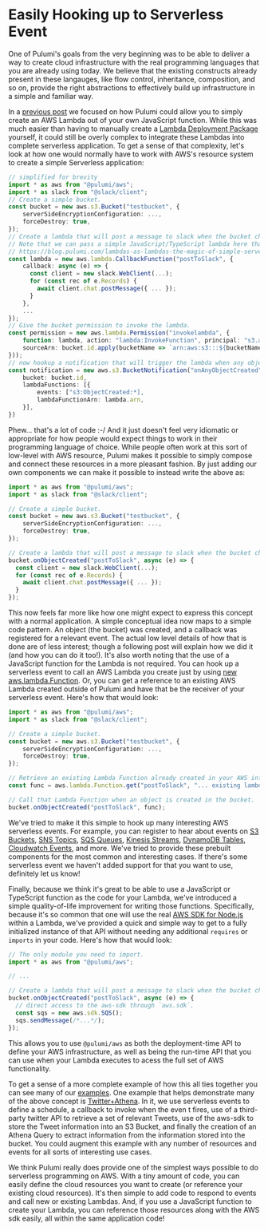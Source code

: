 # Easily Hooking up to Serverless Event

One of Pulumi's goals from the very beginning was to be able to deliver a way to create cloud infrastructure with the real programming languages that you are already using today. We believe that the existing constructs already present in these langauges, like flow control, inheritance, composition, and so on, provide the right abstractions to effectively build up infrastructure in a simple and familiar way.

In a [previous post](https://blog.pulumi.com/lambdas-as-lambdas-the-magic-of-simple-serverless-functions) we focused on how Pulumi could allow you to simply create an AWS Lambda out of your own JavaScript function.  While this was much easier than having to manually create a [Lambda Deployment Package](https://docs.aws.amazon.com/lambda/latest/dg/nodejs-create-deployment-pkg.html) yourself, it could still be overly complex to integrate these Lambdas into complete serverless application.  To get a sense of that complexity, let's look at how one would normally have to work with AWS's resource system to create a simple Serverless application:

```ts
// simplified for brevity
import * as aws from "@pulumi/aws";
import * as slack from "@slack/client";
// Create a simple bucket.
const bucket = new aws.s3.Bucket("testbucket", {
    serverSideEncryptionConfiguration: ...,
    forceDestroy: true,
});
// Create a lambda that will post a message to slack when the bucket changes.
// Note that we can pass a simple JavaScript/TypeScript lambda here thanks to the magic of Lambdas as Lambdas:
// https://blog.pulumi.com/lambdas-as-lambdas-the-magic-of-simple-serverless-functions
const lambda = new aws.lambda.CallbackFunction("postToSlack", { 
    callback: async (e) => {
      const client = new slack.WebClient(...);
      for (const rec of e.Records) {
        await client.chat.postMessage({ ... });
      }
    },
    ...
});
// Give the bucket permission to invoke the lambda.
const permission = new aws.lambda.Permission("invokelambda", {
    function: lambda, action: "lambda:InvokeFunction", principal: "s3.amazonaws.com",
    sourceArn: bucket.id.apply(bucketName => `arn:aws:s3:::${bucketName}`),
}));
// now hookup a notification that will trigger the lambda when any object is created in the bucket.
const notification = new aws.s3.BucketNotification("onAnyObjectCreated", {
    bucket: bucket.id,
    lambdaFunctions: [{
        events: ["s3:ObjectCreated:*],
        lambdaFunctionArn: lambda.arn,
    }],
})
```

Phew... that's a lot of code :-/   And it just doesn't feel very idiomatic or appropriate for how people would expect things to work in their programming language of choice.  While people often work at this sort of low-level with AWS resource, Pulumi makes it possible to simply compose and connect these resources in a more pleasant fashion.  By just adding our own components we can make it possible to instead write the above as:

```ts
import * as aws from "@pulumi/aws";
import * as slack from "@slack/client";

// Create a simple bucket.
const bucket = new aws.s3.Bucket("testbucket", {
    serverSideEncryptionConfiguration: ...,
    forceDestroy: true,
});

// Create a lambda that will post a message to slack when the bucket changes.
bucket.onObjectCreated("postToSlack", async (e) => {
  const client = new slack.WebClient(...);
  for (const rec of e.Records) {
    await client.chat.postMessage({ ... });
  }
});
```

This now feels far more like how one might expect to express this concept with a normal application.  A simple conceptual idea now maps to a simple code pattern.  An object (the bucket) was created, and a callback was registered for a relevant event.  The actual low level details of how that is done are of less interest; though a following post will explain how we did it (and how you can do it too!).  It's also worth noting that the use of a JavaScript function for the Lambda is not required.  You can hook up a serverless event to call an AWS Lambda you create just by using [new aws.lambda.Function](https://github.com/pulumi/pulumi-aws/blob/master/sdk/nodejs/lambda/function.ts#L14).  Or, you can get a reference to an existing AWS Lambda created outside of Pulumi and have that be the receiver of your serverless event.  Here's how that would look:


```ts
import * as aws from "@pulumi/aws";
import * as slack from "@slack/client";

// Create a simple bucket.
const bucket = new aws.s3.Bucket("testbucket", {
    serverSideEncryptionConfiguration: ...,
    forceDestroy: true,
});

// Retrieve an existing Lambda Function already created in your AWS infrastructure.
const func = aws.lambda.Function.get("postToSlack", "... existing lambda arn ...");

// Call that Lambda Function when an object is created in the bucket.
bucket.onObjectCreated("postToSlack", func);
```

We've tried to make it this simple to hook up many interesting AWS serverless events.  For example, you can register to hear about events on [S3 Buckets](https://docs.aws.amazon.com/lambda/latest/dg/with-s3.html), [SNS Topics](https://docs.aws.amazon.com/sns/latest/dg/sns-lambda-as-subscriber.html), [SQS Queues](https://docs.aws.amazon.com/lambda/latest/dg/with-sqs.html), [Kinesis Streams](https://docs.aws.amazon.com/lambda/latest/dg/with-kinesis.html), [DynamoDB Tables](https://docs.aws.amazon.com/lambda/latest/dg/with-ddb.html), [Cloudwatch Events](https://docs.aws.amazon.com/AmazonCloudWatch/latest/events/RunLambdaSchedule.html), and more.  We've tried to provide these prebuilt components for the most common and interesting cases.  If there's some serverless event we haven't added support for that you want to use, definitely let us know!

Finally, because we think it's great to be able to use a JavaScript or TypeScript function as the code for your Lambda, we've introduced a simple quality-of-life improvement for writing those functions.  Specifically, because it's so common that one will use the real [AWS SDK for Node.js](https://aws.amazon.com/sdk-for-node-js/) within a Lambda, we've provided a quick and simple way to get to a fully initialized instance of that API without needing any additional `requires` or `imports` in your code. Here's how that would look:

```ts
// The only module you need to import.
import * as aws from "@pulumi/aws";

// ...

// Create a lambda that will post a message to slack when the bucket changes.
bucket.onObjectCreated("postToSlack", async (e) => {
  // direct access to the aws-sdk through `aws.sdk`.
  const sqs = new aws.sdk.SQS();
  sqs.sendMessage(/*...*/);
});
```

This allows you to use `@pulumi/aws` as both the deployment-time API to define your AWS infrastructure, as well as being the run-time API that you can use when your Lambda executes to acess the full set of AWS functionality.

To get a sense of a more complete example of how this all ties together you can see many of our [examples](https://github.com/pulumi/examples).  One example that helps demonstrate many of the above concept is [Twitter+Athena](https://github.com/pulumi/examples/blob/master/aws-ts-twitter-athena/index.ts).  In it, we use serverless events to define a schedule, a callback to invoke when the even t fires, use of a third-party twitter API to retrieve a set of relevant Tweets, use of the aws-sdk to store the Tweet information into an S3 Bucket, and finally the creation of an Athena Query to extract information from the information stored into the bucket.  You could augment this example with any number of resources and events for all sorts of interesting use cases.

We think Pulumi really does provide one of the simplest ways possible to do serverless programming on AWS.  With a tiny amount of code, you can easily define the cloud resources you want to create (or reference your existing cloud resources).  It's then simple to add code to respond to events and call new or existing Lambdas.  And, if you use a JavaScript function to create your Lambda, you can reference those resources along with the AWS sdk easily, all within the same application code!
